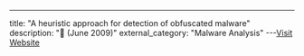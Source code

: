 ---
title: "A heuristic approach for detection of obfuscated malware"
description: "📓  (June 2009)"
external_category: "Malware Analysis"
---[Visit Website](https://ieeexplore.ieee.org/document/5137328)

